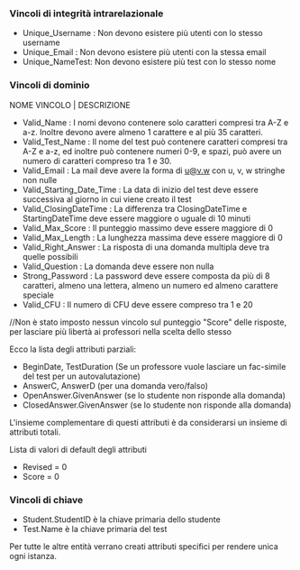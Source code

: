 ### Vincoli di integrità intrarelazionale
- Unique_Username : Non devono esistere più utenti con lo stesso username
- Unique_Email : Non devono esistere più utenti con la stessa email
- Unique_NameTest: Non devono esistere più test con lo stesso nome

### Vincoli di dominio
NOME VINCOLO | DESCRIZIONE
- Valid_Name : I nomi devono contenere solo caratteri compresi tra A-Z e a-z. Inoltre devono avere almeno 1 carattere e al più 35 caratteri.
- Valid_Test_Name : Il nome del test può contenere caratteri compresi tra A-Z e a-z, ed inoltre può contenere numeri 0-9, e spazi, può avere un numero di caratteri compreso tra 1 e 30.
- Valid_Email : La mail deve avere la forma di u@v.w con u, v, w stringhe non nulle 
- Valid_Starting_Date_Time : La data di inizio del test deve essere successiva al giorno in cui viene creato il test
- Valid_ClosingDateTime : La differenza tra ClosingDateTime e StartingDateTime deve essere maggiore o uguale di 10 minuti
- Valid_Max_Score : Il punteggio massimo deve essere maggiore di 0
- Valid_Max_Length : La lunghezza massima deve essere maggiore di 0
- Valid_Right_Answer : La risposta di una domanda multipla deve tra quelle possibili
- Valid_Question : La domanda deve essere non nulla
- Strong_Password : La password deve essere composta da più di 8 caratteri, almeno una lettera, almeno un numero ed almeno carattere speciale
- Valid_CFU : Il numero di CFU deve essere compreso tra 1 e 20

//Non è stato imposto nessun vincolo sul punteggio "Score" delle risposte, per lasciare più libertà ai professori nella scelta dello stesso

Ecco la lista degli attributi parziali:
- BeginDate, TestDuration (Se un professore vuole lasciare un fac-simile del test per un autovalutazione)
- AnswerC, AnswerD (per una domanda vero/falso)
- OpenAnswer.GivenAnswer (se lo studente non risponde alla domanda)
- ClosedAnswer.GivenAnswer (se lo studente non risponde alla domanda)

L'insieme complementare di questi attributi è da considerarsi un insieme di attributi totali.

Lista di valori di default degli attributi
- Revised = 0
- Score = 0

### Vincoli di chiave
- Student.StudentID è la chiave primaria dello studente
- Test.Name è la chiave primaria del test

Per tutte le altre entità verrano creati attributi specifici per rendere unica ogni istanza.
